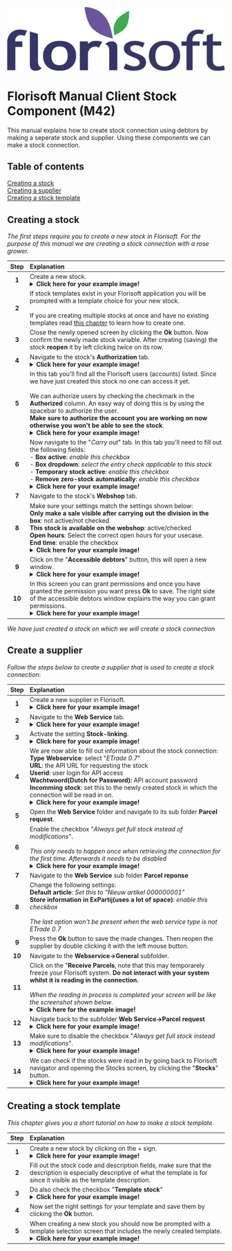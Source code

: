 <img src="../../fslogo.png" alt="Florisoft Corporate Logo/Banner">

# Florisoft Manual Client Stock Component (M42)

This manual explains how to create stock connection using debtors by making a seperate stock and supplier. Using these components we can make a stock connection.

## Table of contents

[Creating a stock](#creating-a-stock)  
[Creating a supplier](#create-a-supplier)  
[Creating a stock template](#creating-a-stock-template)

## Creating a stock

*The first steps require you to create a new stock in Florisoft. For the purpose of this manual we are creating a stock connection with a rose grower.*

|Step|Explanation|
|:-:|:--|
|**1**|Create a new stock.<details><summary><b>Click here for your example image!</b></summary><img src=".E-trade client component ENG/media/image21.png"></details>|
|**2**|If stock templates exist in your Florisoft application you will be prompted with a template choice for your new stock.<br><br>If you are creating multiple stocks at once and have no existing templates read [this chapter](#creating-a-stock-template) to learn how to create one.|
|**3**|Close the newly opened screen by clicking the **Ok** button. Now confirm the newly made stock variable. After creating (saving) the stock **reopen** it by left clicking twice on its row.|
|**4**|Navigate to the stock's **Authorization** tab.<details><summary><b>Click here for your example image!</b></summary><img src=".E-trade client component ENG/media/image22.png"></details>|
|**5**|In this tab you'll find all the Florisoft users (accounts) listed. Since we have just created this stock no one can access it yet.<br><br>We can authorize users by checking the checkmark in the **Authorized** column. An easy way of doing this is by using the spacebar to authorize the user. <br>**Make sure to authorize the account you are working on now otherwise you won't be able to see the stock**.<details><summary><b>Click here for your example image!</b></summary><img src=".E-trade client component ENG/media/image22.png"></details>|
|**6**|Now navigate to the "*Carry out*" tab. In this tab you'll need to fill out the following fields:<br>- **Box active**: *enable this checkbox*<br> - **Box dropdown**: *select the entry check applicable to this stock*<br>- **Temporary stock active**: *enable this checkbox*<br>- **Remove zero-stock automatically**: *enable this checkbox*<details><summary><b>Click here for your example image!</b></summary><img src=".E-trade client component ENG/media/image23.png"></details>|
|**7**|Navigate to the stock's **Webshop** tab. |
|**8**|Make sure your settings match the settings shown below:<br>**Only make a sale visible after carrying out the division in the box**: not active/not checked<br>**This stock is available on the webshop**: active/checked<br>**Open hours**: Select the correct open hours for your usecase.<br>**End time**: enable the checkbox<details><summary><b>Click here for your example image!</b></summary><img src=".E-trade client component ENG/media/image24.png"></details>|
|**9**|Click on the "**Accessible debtors**" button, this will open a new window.<details><summary><b>Click here for your example image!</b></summary><img src=".E-trade client component ENG/media/image25.png"></details>|
|**10**|In this screen you can grant permissions and once you have granted the permission you want press **Ok** to save. The right side of the accessible debtors window explains the way you can grant permissions.<details><summary><b>Click here for your example image!</b></summary><img src=".E-trade client component ENG/media/image26.png"></details>|

*We have just created a stock on which we will create a stock connection*

## Create a supplier

*Follow the steps below to create a supplier that is used to create a stock connection*:

|Step|Explanation|
|:-:|:--|
|**1**|Create a new supplier in Florisoft.<details><summary><b>Click here for your example image!</b></summary><img src=".E-trade client component ENG/media/image27.png"></details>|
|**2**|Navigate to the **Web Service** tab.<details><summary><b>Click here for your example image!</b></summary><img src=".E-trade client component ENG/media/image29.png"></details>|
|**3**|Activate the setting **Stock-linking**.<details><summary><b>Click here for your example image!</b></summary><img src=".E-trade client component ENG/media/image29.png"></details>|
|**4**|We are now able to fill out information about the stock connection:<br>**Type Webservice**: select "*ETrade 0.7*"<br>**URL**: the API URL for requesting the stock<br>**Userid**: user login for API access<br>**Wachtwoord(Dutch for Password):** API account password<br>**Incomming stock**: set this to the newly created stock in which the connection will be read in on.<details><summary><b>Click here for your example image!</b></summary><img src=".E-trade client component ENG/media/image29.png"></details>|
|**5**|Open the **Web Service** folder and navigate to its sub folder **Parcel request**.|
|**6**|Enable the checkbox "*Always get full stock instead of modifications*".<br><br>*This only needs to happen once when retrieving the connection for the first time. Afterwards it needs to be disabled*<details><summary><b>Click here for your example image!</b></summary><img src=".E-trade client component ENG/media/image30.png"></details>|
|**7**|Navigate to the **Web Service** sub folder **Parcel reponse**|
|**8**|Change the following settings: <br>**Default article**: *Set this to "Nieuw artikel 000000001"*<br> **Store information in ExPartij(uses a lot of space)**: *enable this checkbox*<br><br>*The last option won't be present when the web service type is not ETrade 0.7*|
|**9**|Press the **Ok** button to save the made changes. Then reopen the supplier by double clicking it with the left mouse button.
|**10**|Navigate to the **Webservice→General** subfolder.
|**11**|Click on the "**Receive Parcels**, note that this may temporarely freeze your Florisoft system. **Do not interact with your system whilst it is reading in the connection.**<br><br>*When the reading in process is completed your screen will be like the screenshot shown below.*<details><summary><b>Click here for the example image!</b></summary><img src=".E-trade client component ENG/media/picture15.png"></details>|
|**12**|Navigate back to the subfolder **Web Service→Parcel request**<details><summary><b>Click here for your example image!</b></summary><img src=".E-trade client component ENG/media/image32.png"></details>|
|**13**|Make sure to disable the checkbox "*Always get full stock instead modifications*".<details><summary><b>Click here for your example image!</b></summary><img src=".E-trade client component ENG/media/image32.png"></details>|
|**14**|We can check if the stocks were read in by going back to Florisoft navigator and opening the Stocks screen, by clicking the "**Stocks**" button.<details><summary><b>Click here for your example image!</b></summary><img src=".E-trade client component ENG/media/image33.png"></details>|

## Creating a stock template

*This chapter gives you a short tutorial on how to make a stock template.*

|Step|Explanation|
|:-:|:--|
|**1**|Create a new stock by clicking on the + sign.<details><summary><b>Click here for your example image!</b></summary><img src=".E-trade client component ENG/media/image21.png"></details>|
|**2**|Fill out the stock code and description fields, make sure that the description is especially descriptive of what the template is for since it visible as the template description.|
|**3**|Do also check the checkbox "**Template stock**"<details><summary><b>Click here for your example image!</b></summary><img src=".E-trade client component ENG/media/image34.png"></details>|
|**4**|Now set the right settings for your template and save them by clicking the **Ok** button.|
|**5**|When creating a new stock you should now be prompted with a template selection screen that includes the newly created template.<details><summary><b>Click here for your example image!</b></summary><img src=".E-trade client component ENG/media/image35.png"></details>|